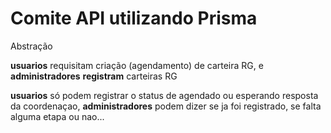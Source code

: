 # Comite API utilizando Prisma

Abstração

**usuarios** requisitam criação (agendamento) de carteira RG, e **administradores** __registram__ carteiras RG

**usuarios** só podem registrar o status de agendado ou esperando resposta da coordenaçao, **administradores** podem dizer se ja foi registrado, se falta alguma etapa ou nao...
